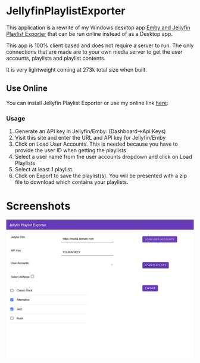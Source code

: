 # JellyfinPlaylistExporter

This application is a rewrite of my Windows desktop app [Emby and Jellyfin Playlist Exporter](https://github.com/SegiH/Emby-and-Jellyfin-Playlist-Exporter) that can be run online instead of as a Desktop app.

This app is 100% client based and does not require a server to run. The only connections that are made are to your own media server to get the user accounts, playlists and playlist contents.

It is very lightweight coming at 273k total size when built.

## Use Online
You can install Jellyfin Playlist Exporter or use my online link [here](https://segih.github.io/JellyfinPlaylistExporter/):

### Usage

1. Generate an API key in Jellyfin/Emby: (Dashboard->Api Keys)
1. Visit this site and enter the URL and API key for Jellyfin/Emby
1. Click on Load User Accounts. This is needed because you have to provide the user ID when getting the playlists
1. Select a user name from the user accounts dropdown and click on Load Playlists
1. Select at least 1 playlist.
1. Click on Export to save the playlist(s). You will be presented with a zip file to download which contains your playlists.

# Screenshots 

![Screenshot1](https://github.com/SegiH/JellyfinPlaylistExporter/blob/main/screenshots/PlaylistSelection.PNG)
